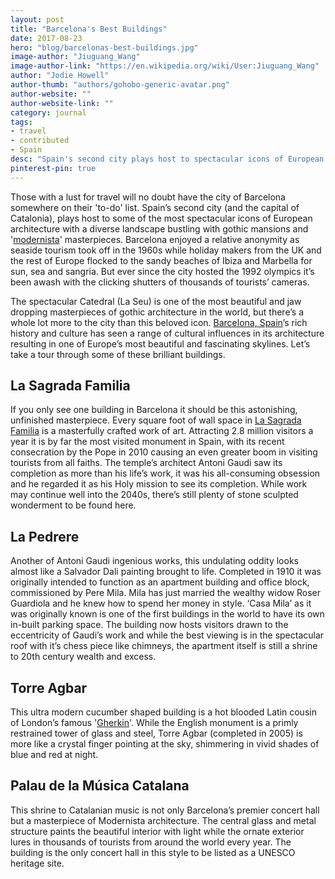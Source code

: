 ```yaml
---
layout: post
title: "Barcelona's Best Buildings"
date: 2017-08-23
hero: "blog/barcelonas-best-buildings.jpg"
image-author: "Jiuguang_Wang"
image-author-link: "https://en.wikipedia.org/wiki/User:Jiuguang_Wang"
author: "Jodie Howell"
author-thumb: "authors/gohobo-generic-avatar.png"
author-website: ""
author-website-link: ""
category: journal
tags: 
- travel
- contributed
- Spain
desc: "Spain's second city plays host to spectacular icons of European architecture & a diverse landscape bustling with gothic mansions & modernista masterpieces." 
pinterest-pin: true
---
```


Those with a lust for travel will no doubt have the city of Barcelona somewhere on their 'to-do' list. Spain’s second city (and the capital of Catalonia), plays host to some of the most spectacular icons of European architecture with a diverse landscape bustling with gothic mansions and '[modernista](http://www.barcelona-life.com/barcelona/modernisme)' masterpieces. Barcelona enjoyed a relative anonymity as seaside tourism took off in the 1960s while holiday makers from the UK and the rest of Europe flocked to the sandy beaches of Ibiza and Marbella for sun, sea and sangria. But ever since the city hosted the 1992 olympics it’s been awash with the clicking shutters of thousands of tourists’ cameras.

The spectacular Catedral (La Seu) is one of the most beautiful and jaw dropping masterpieces of gothic architecture in the world, but there’s a whole lot more to the city than this beloved icon. [Barcelona, Spain](https://www.thecrazytourist.com/15-best-things-barcelona-spain/)’s rich history and culture has seen a range of cultural influences in its architecture resulting in one of Europe’s most beautiful and fascinating skylines. Let’s take a tour through some of these brilliant buildings.


## La Sagrada Familia 

If you only see one building in Barcelona it should be this astonishing, unfinished masterpiece. Every square foot of wall space in [La Sagrada Familia](http://www.sagradafamilia.org/en/) is a masterfully crafted work of art. Attracting 2.8 million visitors a year it is by far the most visited monument in Spain, with its recent consecration by the Pope in 2010 causing an even greater boom in visiting tourists from all faiths. The temple’s architect Antoni Gaudi saw its completion as more than his life’s work, it was his all-consuming obsession and he regarded it as his Holy mission to see its completion. While work may continue well into the 2040s, there’s still plenty of stone sculpted wonderment to be found here.


## La Pedrere

Another of Antoni Gaudi ingenious works, this undulating oddity looks almost like a Salvador Dali painting brought to life. Completed in 1910 it was originally intended to function as an apartment building and office block, commissioned by Pere Mila. Mila has just married the wealthy widow Roser Guardiola and he knew how to spend her money in style. ‘Casa Mila’ as it was originally known is one of the first buildings in the world to have its own in-built parking space. The building now hosts visitors drawn to the eccentricity of Gaudi’s work and while the best viewing is in the spectacular roof with it’s chess piece like chimneys, the apartment itself is still a shrine to 20th century wealth and excess.


## Torre Agbar

This ultra modern cucumber shaped building is a hot blooded Latin cousin of London’s famous '[Gherkin](http://www.visitlondon.com/things-to-do/sightseeing/london-attraction/the-gherkin#HYpS0s8bkKqbLuPy.97)'.  While the English monument is a primly restrained tower of glass and steel, Torre Agbar (completed in 2005) is more like a crystal finger pointing at the sky, shimmering in vivid shades of blue and red at night. 


## Palau de la Música Catalana

This shrine to Catalanian music is not only Barcelona’s premier concert hall but a masterpiece of Modernista architecture. The central glass and metal structure paints the beautiful interior with light while the ornate exterior lures in thousands of tourists from around the world every year. The building is the only concert hall in this style to be listed as a UNESCO heritage site.


